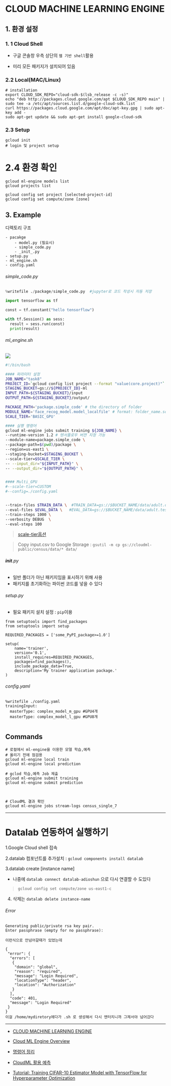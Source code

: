 # CLOUD MACHINE LEARNING ENGINE


## 1. 환경 설정 

### 1. 1 Cloud Shell

- 구글 콘솔창 우측 상단의 `웹 기반 shell`활용 

- 미리 모든 패키지가 설치되어 있음 

### 2.2 Local(MAC/Linux)

```
# installation 
export CLOUD_SDK_REPO="cloud-sdk-$(lsb_release -c -s)"
echo "deb http://packages.cloud.google.com/apt $CLOUD_SDK_REPO main" | sudo tee -a /etc/apt/sources.list.d/google-cloud-sdk.list
curl https://packages.cloud.google.com/apt/doc/apt-key.gpg | sudo apt-key add -
sudo apt-get update && sudo apt-get install google-cloud-sdk
```

### 2.3 Setup 

```
gcloud init
# login 및 project setup 
```

# 2.4 환경 확인  
```
gcloud ml-engine models list
gcloud projects list

gcloud config set project [selected-project-id]
gcloud config set compute/zone [zone]
```


## 3. Example 

디렉토리 구조 
```
- pacakge
    - model.py (필요시)
    - simple_code.py
    - _init_.py
- setup.py
- ml_engine.sh
- config.yaml

```

###### simple_code.py

```python
%writefile ./package/simple_code.py  #jupyter로 코드 작성시 자동 저장 

import tensorflow as tf

const = tf.constant("hello tensorflow")

with tf.Session() as sess:
  result = sess.run(const)
  print(result)
```

###### ml_engine.sh
![](http://i.imgur.com/MXSlHjX.png)

```bash
#!/bin/bash

#### 파라미터 설정
JOB_NAME="task8"
PROJECT_ID=`gcloud config list project --format "value(core.project)"`
STAGING_BUCKET=gs://${PROJECT_ID}-ml
INPUT_PATH=${STAGING_BUCKET}/input
OUTPUT_PATH=${STAGING_BUCKET}/output/

PACKAGE_PATH='package.simple_code' # the directory of folder
MODULE_NAME='face_recog_model.model_localfile' # format: folder_name.source_file_name
SCALE_TIER='BASIC_GPU'

#### 실행 명령어 
gcloud ml-engine jobs submit training ${JOB_NAME} \
--runtime-version 1.2 # 텐서플로우 버젼 지정 가능 
--module-name=package.simple_code \
--package-path=$(pwd)/package \
--region=us-east1 \
--staging-bucket=$STAGING_BUCKET \
--scale-tier=$SCALE_TIER \
-- --input_dir="${INPUT_PATH}" \
-- --output_dir="${OUTPUT_PATH}" \


#### Multi_GPU
#--scale-tier=CUSTOM
#--config=./config.yaml


--train-files $TRAIN_DATA \  #TRAIN_DATA=gs://$BUCKET_NAME/data/adult.data.csv
--eval-files $EVAL_DATA \   #EVAL_DATA=gs://$BUCKET_NAME/data/adult.test.csv
--train-steps 1000 \
--verbosity DEBUG  \
--eval-steps 100
```

> [scale-tier옵션](https://cloud.google.com/ml-engine/docs/concepts/training-overview)

> Copy input.csv to Google Storage : `gsutil -m cp gs://cloudml-public/census/data/* data/`

###### __init__.py
- 일반 폴더가 아닌 패키지임을 표시하기 위해 사용
- 패키지를 초기화하는 파이썬 코드를 넣을 수 있다

###### setup.py
- 필요 패키지 설치 설정 : `pip`이용 

```
from setuptools import find_packages
from setuptools import setup

REQUIRED_PACKAGES = ['some_PyPI_package>=1.0']

setup(
    name='trainer',
    version='0.1',
    install_requires=REQUIRED_PACKAGES,
    packages=find_packages(),
    include_package_data=True,
    description='My trainer application package.'
)

```



###### config.yaml
```
%writefile ./config.yaml
trainingInput:
  masterType: complex_model_m_gpu #GPU4개
  masterType: complex_model_l_gpu #GPU8개


````



## Commands

```shell
# 로컬에서 ml-engine을 이용한 모델 학습,예측 
# 올리기 전에 점검용 
gcloud ml-engine local train
gcloud ml-engine local prediction

# gclod 학습,예측 Job 제출 
gcloud ml-engine submit training
gcloud ml-engine submit prediction



# CloudML 결과 확인
gcloud ml-engine jobs stream-logs census_single_7

```




---
# Datalab 연동하여 실행하기 

1.Google Cloud shell 접속 

2.datalab 컴포넌트를 추가설치 : `gcloud components install datalab`


3.datalab create [instance name]
- 나중에  `datalab connect datalab-adioshun` 으로 다시 연결할 수 도있다 

> `gcloud config set compute/zone us-east1-c`

4. 삭제는 `datalab delete instance-name`

###### Error
```
Generating public/private rsa key pair.
Enter passphrase (empty for no passphrase): 

이런식으로 안넘어갈때가 있었는데 

{
 "error": {
  "errors": [
   {
    "domain": "global",
    "reason": "required",
    "message": "Login Required",
    "locationType": "header",
    "location": "Authorization"
   }
  ],
  "code": 401,
  "message": "Login Required"
 }
}
이걸 /home/mydiretory에다가 .sh 로 생성해서 다시 엔터치니까 그제서야 넘어갔다 
```

---

- [CLOUD MACHINE LEARNING ENGINE](https://cloud.google.com/ml-engine/)

 - [Cloud ML Engine Overview](https://cloud.google.com/ml-engine/docs/concepts/technical-overview)
 
 - [명령어 정리](https://cloud.google.com/sdk/gcloud/reference/ml-engine/)
 
- [CloudML 활용 예측](http://bcho.tistory.com/1180)

- [Tutorial: Training CIFAR-10 Estimator Model with TensorFlow 
for Hyperparameter Optimization](http://webofthink.tistory.com/76)





